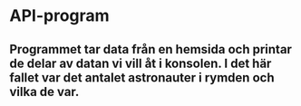 # API-program 
## Programmet tar data från en hemsida och printar de delar av datan vi vill åt i konsolen. I det här fallet var det antalet astronauter i rymden och vilka de var. 